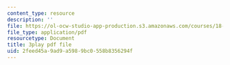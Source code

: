 ```yaml
---
content_type: resource
description: ''
file: https://ol-ocw-studio-app-production.s3.amazonaws.com/courses/18-01sc-single-variable-calculus-fall-2010/2feed45a9ad9a5989bc0558b8356294f_--lPz7VFnKI.pdf
file_type: application/pdf
resourcetype: Document
title: 3play pdf file
uid: 2feed45a-9ad9-a598-9bc0-558b8356294f
---
```

